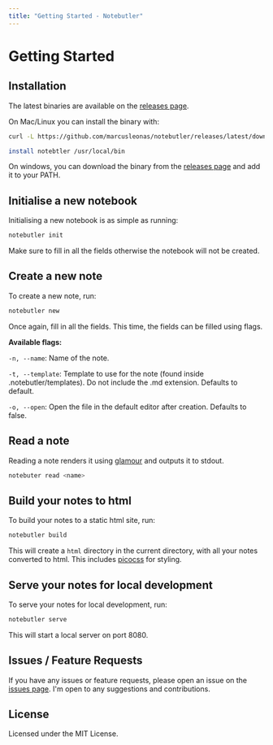 ```yaml
---
title: "Getting Started - Notebutler"
---
```


# Getting Started

## Installation

The latest binaries are available on the [releases page](https://github.com/marcusleonas/notebutler/releases).

On Mac/Linux you can install the binary with:

```sh
curl -L https://github.com/marcusleonas/notebutler/releases/latest/download/<version>.tgz -o notebutler

install notebtler /usr/local/bin
```

On windows, you can download the binary from the [releases page](https://github.com/marcusleonas/notebutler/releases)
and add it to your PATH.

## Initialise a new notebook

Initialising a new notebook is as simple as running:

```sh
notebutler init
```

Make sure to fill in all the fields otherwise the notebook will not be created.

## Create a new note

To create a new note, run:

```sh
notebutler new
```

Once again, fill in all the fields. This time, the fields can be filled using flags.

**Available flags:**

`-n, --name`: Name of the note.

`-t, --template`: Template to use for the note (found inside .notebutler/templates).
Do not include the .md extension. Defaults to default.

`-o, --open`: Open the file in the default editor after creation. Defaults to false.

## Read a note

Reading a note renders it using [glamour](https://github.com/charmbracelet/glamour)
and outputs it to stdout.

```sh
notebuter read <name>
```

## Build your notes to html

To build your notes to a static html site, run:

```sh
notebutler build
```

This will create a `html` directory in the current directory, with all your notes
converted to html. This includes [picocss](https://picocss.com/) for styling.

## Serve your notes for local development

To serve your notes for local development, run:

```sh
notebutler serve
```

This will start a local server on port 8080.

## Issues / Feature Requests

If you have any issues or feature requests, please open an issue on the
[issues page](https://github.com/marcusleonas/notebutler/issues). I'm open
to any suggestions and contributions.

## License

Licensed under the MIT License.
